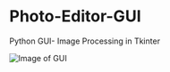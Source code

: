 # Photo-Editor-GUI
Python GUI- Image Processing in Tkinter


![Image of GUI](https://github.com/efipaka/Photo-Editor-GUI/blob/master/Pic_editor.jpg)
